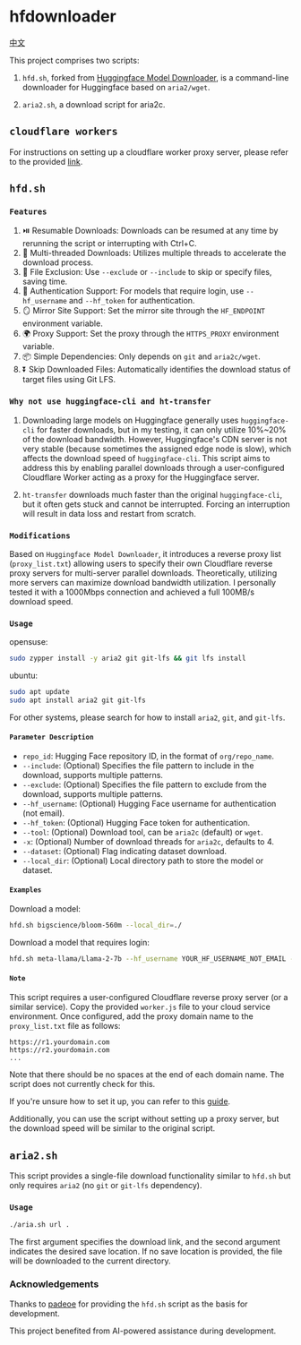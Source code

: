 # hfdownloader

[中文](README_CN.md)

This project comprises two scripts:

1. `hfd.sh`, forked from [Huggingface Model Downloader](https://gist.github.com/padeoe/697678ab8e528b85a2a7bddafea1fa4f), is a command-line downloader for Huggingface based on `aria2/wget`.

2. `aria2.sh`, a download script for aria2c.

## `cloudflare workers`

For instructions on setting up a cloudflare worker proxy server, please refer to the provided [link](https://sirtech.cc/2024/10/17/da-jian-cloudflare-worker-shi-xian-zi-you-xia-zai-huggingface-da-mo-xing/).

## `hfd.sh`

### `Features`

1. ⏯️ Resumable Downloads: Downloads can be resumed at any time by rerunning the script or interrupting with Ctrl+C.
2. 🚀 Multi-threaded Downloads: Utilizes multiple threads to accelerate the download process.
3. 🚫 File Exclusion: Use `--exclude` or `--include` to skip or specify files, saving time.
4. 🔐 Authentication Support: For models that require login, use `--hf_username` and `--hf_token` for authentication.
5. 🪞 Mirror Site Support: Set the mirror site through the `HF_ENDPOINT` environment variable.
6. 🌍 Proxy Support: Set the proxy through the `HTTPS_PROXY` environment variable.
7. 📦 Simple Dependencies: Only depends on `git` and `aria2c/wget`.
8. ⏬ Skip Downloaded Files: Automatically identifies the download status of target files using Git LFS.

### `Why not use huggingface-cli and ht-transfer`

1. Downloading large models on Huggingface generally uses `huggingface-cli` for faster downloads, but in my testing, it can only utilize 10%~20% of the download bandwidth. However, Huggingface's CDN server is not very stable (because sometimes the assigned edge node is slow), which affects the download speed of `huggingface-cli`. This script aims to address this by enabling parallel downloads through a user-configured Cloudflare Worker acting as a proxy for the Huggingface server.

2. `ht-transfer` downloads much faster than the original `huggingface-cli`, but it often gets stuck and cannot be interrupted. Forcing an interruption will result in data loss and restart from scratch.

### `Modifications`

Based on `Huggingface Model Downloader`, it introduces a reverse proxy list (`proxy_list.txt`) allowing users to specify their own Cloudflare reverse proxy servers for multi-server parallel downloads. Theoretically, utilizing more servers can maximize download bandwidth utilization. I personally tested it with a 1000Mbps connection and achieved a full 100MB/s download speed.

### `Usage`

opensuse:
```bash
sudo zypper install -y aria2 git git-lfs && git lfs install
```

ubuntu:
```bash
sudo apt update
sudo apt install aria2 git git-lfs
```

For other systems, please search for how to install `aria2`, `git`, and `git-lfs`.

#### `Parameter Description`

- `repo_id`: Hugging Face repository ID, in the format of `org/repo_name`.
- `--include`: (Optional) Specifies the file pattern to include in the download, supports multiple patterns.
- `--exclude`: (Optional) Specifies the file pattern to exclude from the download, supports multiple patterns.
- `--hf_username`: (Optional) Hugging Face username for authentication (not email).
- `--hf_token`: (Optional) Hugging Face token for authentication.
- `--tool`: (Optional) Download tool, can be `aria2c` (default) or `wget`.
- `-x`: (Optional) Number of download threads for `aria2c`, defaults to 4.
- `--dataset`: (Optional) Flag indicating dataset download.
- `--local_dir`: (Optional) Local directory path to store the model or dataset.

#### `Examples`

Download a model:

```bash
hfd.sh bigscience/bloom-560m --local_dir=./
```

Download a model that requires login:

```bash
hfd.sh meta-llama/Llama-2-7b --hf_username YOUR_HF_USERNAME_NOT_EMAIL --hf_token YOUR_HF_TOKEN --local_dir=./
```

#### `Note`

This script requires a user-configured Cloudflare reverse proxy server (or a similar service). Copy the provided `worker.js` file to your cloud service environment. Once configured, add the proxy domain name to the `proxy_list.txt` file as follows:

```text
https://r1.yourdomain.com
https://r2.yourdomain.com
...
```

Note that there should be no spaces at the end of each domain name. The script does not currently check for this.

If you're unsure how to set it up, you can refer to this [guide](https://en.sirtech.cc/2024/10/17/setting-up-a-cloudflare-worker-for-unrestricted-huggingface-large-model-downloads/).

Additionally, you can use the script without setting up a proxy server, but the download speed will be similar to the original script.

## `aria2.sh`

This script provides a single-file download functionality similar to `hfd.sh` but only requires `aria2` (no `git` or `git-lfs` dependency).

### `Usage`

```bash
./aria.sh url .
```

The first argument specifies the download link, and the second argument indicates the desired save location. If no save location is provided, the file will be downloaded to the current directory.

### Acknowledgements

Thanks to [padeoe](https://gist.github.com/padeoe/697678ab8e528b85a2a7bddafea1fa4f) for providing the `hfd.sh` script as the basis for development.

This project benefited from AI-powered assistance during development.